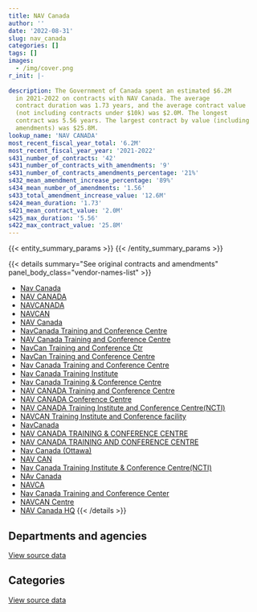 ```yaml
---
title: NAV Canada
author: ''
date: '2022-08-31'
slug: nav_canada
categories: []
tags: []
images:
  - /img/cover.png
r_init: |-
  
description: The Government of Canada spent an estimated $6.2M
  in 2021-2022 on contracts with NAV Canada. The average
  contract duration was 1.73 years, and the average contract value
  (not including contracts under $10k) was $2.0M. The longest
  contract was 5.56 years. The largest contract by value (including
  amendments) was $25.8M.
lookup_name: 'NAV CANADA'
most_recent_fiscal_year_total: '6.2M'
most_recent_fiscal_year_year: '2021-2022'
s431_number_of_contracts: '42'
s431_number_of_contracts_with_amendments: '9'
s431_number_of_contracts_amendments_percentage: '21%'
s432_mean_amendment_increase_percentage: '89%'
s434_mean_number_of_amendments: '1.56'
s433_total_amendment_increase_value: '12.6M'
s424_mean_duration: '1.73'
s421_mean_contract_value: '2.0M'
s425_max_duration: '5.56'
s422_max_contract_value: '25.8M'
---
```


<script src="/rmarkdown-libs/htmlwidgets/htmlwidgets.js"></script>
<link href="/rmarkdown-libs/datatables-css/datatables-crosstalk.css" rel="stylesheet" />
<script src="/rmarkdown-libs/datatables-binding/datatables.js"></script>
<script src="/rmarkdown-libs/jquery/jquery-3.6.0.min.js"></script>
<link href="/rmarkdown-libs/dt-core-bootstrap/css/dataTables.bootstrap.min.css" rel="stylesheet" />
<link href="/rmarkdown-libs/dt-core-bootstrap/css/dataTables.bootstrap.extra.css" rel="stylesheet" />
<script src="/rmarkdown-libs/dt-core-bootstrap/js/jquery.dataTables.min.js"></script>
<script src="/rmarkdown-libs/dt-core-bootstrap/js/dataTables.bootstrap.min.js"></script>
<link href="/rmarkdown-libs/crosstalk/css/crosstalk.min.css" rel="stylesheet" />
<script src="/rmarkdown-libs/crosstalk/js/crosstalk.min.js"></script>
<script src="/rmarkdown-libs/htmlwidgets/htmlwidgets.js"></script>
<link href="/rmarkdown-libs/datatables-css/datatables-crosstalk.css" rel="stylesheet" />
<script src="/rmarkdown-libs/datatables-binding/datatables.js"></script>
<script src="/rmarkdown-libs/jquery/jquery-3.6.0.min.js"></script>
<link href="/rmarkdown-libs/dt-core-bootstrap/css/dataTables.bootstrap.min.css" rel="stylesheet" />
<link href="/rmarkdown-libs/dt-core-bootstrap/css/dataTables.bootstrap.extra.css" rel="stylesheet" />
<script src="/rmarkdown-libs/dt-core-bootstrap/js/jquery.dataTables.min.js"></script>
<script src="/rmarkdown-libs/dt-core-bootstrap/js/dataTables.bootstrap.min.js"></script>
<link href="/rmarkdown-libs/crosstalk/css/crosstalk.min.css" rel="stylesheet" />
<script src="/rmarkdown-libs/crosstalk/js/crosstalk.min.js"></script>

{{< entity_summary_params >}}
{{< /entity_summary_params >}}

{{< details summary="See original contracts and amendments" panel_body_class="vendor-names-list" >}}
- [Nav Canada](https://search.open.canada.ca/en/ct/?sort=contract_value_f%20desc&page=1&search_text=%22Nav%20Canada%22)
- [NAV CANADA](https://search.open.canada.ca/en/ct/?sort=contract_value_f%20desc&page=1&search_text=%22NAV%20CANADA%22)
- [NAVCANADA](https://search.open.canada.ca/en/ct/?sort=contract_value_f%20desc&page=1&search_text=%22NAVCANADA%22)
- [NAVCAN](https://search.open.canada.ca/en/ct/?sort=contract_value_f%20desc&page=1&search_text=%22NAVCAN%22)
- [NAV Canada](https://search.open.canada.ca/en/ct/?sort=contract_value_f%20desc&page=1&search_text=%22NAV%20Canada%22)
- [NavCanada Training and Conference Centre](https://search.open.canada.ca/en/ct/?sort=contract_value_f%20desc&page=1&search_text=%22NavCanada%20Training%20and%20Conference%20Centre%22)
- [NAV Canada Training and Conference Centre](https://search.open.canada.ca/en/ct/?sort=contract_value_f%20desc&page=1&search_text=%22NAV%20Canada%20Training%20and%20Conference%20Centre%22)
- [NavCan Training and Conference Ctr](https://search.open.canada.ca/en/ct/?sort=contract_value_f%20desc&page=1&search_text=%22NavCan%20Training%20and%20Conference%20Ctr%22)
- [NavCan Training and Conference Centre](https://search.open.canada.ca/en/ct/?sort=contract_value_f%20desc&page=1&search_text=%22NavCan%20Training%20and%20Conference%20Centre%22)
- [Nav Canada Training and Conference Centre](https://search.open.canada.ca/en/ct/?sort=contract_value_f%20desc&page=1&search_text=%22Nav%20Canada%20Training%20and%20Conference%20Centre%22)
- [Nav Canada Training Institute](https://search.open.canada.ca/en/ct/?sort=contract_value_f%20desc&page=1&search_text=%22Nav%20Canada%20Training%20Institute%22)
- [Nav Canada Training & Conference Centre](https://search.open.canada.ca/en/ct/?sort=contract_value_f%20desc&page=1&search_text=%22Nav%20Canada%20Training%20%26%20Conference%20Centre%22)
- [NAV CANADA Training and Conference Centre](https://search.open.canada.ca/en/ct/?sort=contract_value_f%20desc&page=1&search_text=%22NAV%20CANADA%20Training%20and%20Conference%20Centre%22)
- [NAV CANADA Conference Centre](https://search.open.canada.ca/en/ct/?sort=contract_value_f%20desc&page=1&search_text=%22NAV%20CANADA%20Conference%20Centre%22)
- [NAV CANADA Training Institute and Conference Centre(NCTI)](https://search.open.canada.ca/en/ct/?sort=contract_value_f%20desc&page=1&search_text=%22NAV%20CANADA%20Training%20Institute%20and%20Conference%20Centre%28NCTI%29%22)
- [NAVCAN Training Institute and Conference facility](https://search.open.canada.ca/en/ct/?sort=contract_value_f%20desc&page=1&search_text=%22NAVCAN%20Training%20Institute%20and%20Conference%20facility%22)
- [NavCanada](https://search.open.canada.ca/en/ct/?sort=contract_value_f%20desc&page=1&search_text=%22NavCanada%22)
- [NAV CANADA TRAINING & CONFERENCE CENTRE](https://search.open.canada.ca/en/ct/?sort=contract_value_f%20desc&page=1&search_text=%22NAV%20CANADA%20TRAINING%20%26%20CONFERENCE%20CENTRE%22)
- [NAV CANADA TRAINING AND CONFERENCE CENTRE](https://search.open.canada.ca/en/ct/?sort=contract_value_f%20desc&page=1&search_text=%22NAV%20CANADA%20TRAINING%20AND%20CONFERENCE%20CENTRE%22)
- [Nav Canada (Ottawa)](https://search.open.canada.ca/en/ct/?sort=contract_value_f%20desc&page=1&search_text=%22Nav%20Canada%20%28Ottawa%29%22)
- [NAV CAN](https://search.open.canada.ca/en/ct/?sort=contract_value_f%20desc&page=1&search_text=%22NAV%20CAN%22)
- [Nav Canada Training Institute & Conference Centre(NCTI)](https://search.open.canada.ca/en/ct/?sort=contract_value_f%20desc&page=1&search_text=%22Nav%20Canada%20Training%20Institute%20%26%20Conference%20Centre%28NCTI%29%22)
- [NAv Canada](https://search.open.canada.ca/en/ct/?sort=contract_value_f%20desc&page=1&search_text=%22NAv%20Canada%22)
- [NAVCA](https://search.open.canada.ca/en/ct/?sort=contract_value_f%20desc&page=1&search_text=%22NAVCA%22)
- [Nav Canada Training and Conference Center](https://search.open.canada.ca/en/ct/?sort=contract_value_f%20desc&page=1&search_text=%22Nav%20Canada%20Training%20and%20Conference%20Center%22)
- [NAVCAN Centre](https://search.open.canada.ca/en/ct/?sort=contract_value_f%20desc&page=1&search_text=%22NAVCAN%20Centre%22)
- [NAV Canada HQ](https://search.open.canada.ca/en/ct/?sort=contract_value_f%20desc&page=1&search_text=%22NAV%20Canada%20HQ%22)
{{< /details >}}

## Departments and agencies

<div id="htmlwidget-1" style="width:100%;height:auto;" class="datatables html-widget"></div>
<script type="application/json" data-for="htmlwidget-1">{"x":{"style":"bootstrap","filter":"none","vertical":false,"data":[["<a href=\"/departments/cas-satj/\">Courts Administration Service<\/a>","<a href=\"/departments/cbsa-asfc/\">Canada Border Services Agency<\/a>","<a href=\"/departments/cic/\">Immigration, Refugees and Citizenship Canada<\/a>","<a href=\"/departments/csc-scc/\">Correctional Service of Canada<\/a>","<a href=\"/departments/dfo-mpo/\">Fisheries and Oceans Canada<\/a>","<a href=\"/departments/dnd-mdn/\">National Defence<\/a>","<a href=\"/departments/ec/\">Environment and Climate Change Canada<\/a>","<a href=\"/departments/phac-aspc/\">Public Health Agency of Canada<\/a>","<a href=\"/departments/pwgsc-tpsgc/\">Public Services and Procurement Canada<\/a>","<a href=\"/departments/ssc-spc/\">Shared Services Canada<\/a>","<a href=\"/departments/tc/\">Transport Canada<\/a>"],[null,323570.71,14999999,null,32661.52,6447285.33,null,null,15820,68433.93,21850.98],[46372.68,119543.49,null,90167.22,null,6208280.48,null,2733333.33,15820,42607.4,17498.22],[23566.44,366667,null,null,null,5736044.6,null,1266666.67,22510.05,null,10859.82],[null,366667,null,null,null,5732538.67,22162.69,null,9129.95,15330.15,11689.77]],"container":"<table class=\"table table-striped table-hover row-border order-column display\">\n  <thead>\n    <tr>\n      <th>Department<\/th>\n      <th>2018-2019<\/th>\n      <th>2019-2020<\/th>\n      <th>2020-2021<\/th>\n      <th>2021-2022<\/th>\n    <\/tr>\n  <\/thead>\n<\/table>","options":{"order":[[4,"desc"]],"pageLength":10,"autoWidth":true,"columnDefs":[{"targets":1,"render":"function(data, type, row, meta) {\n    return type !== 'display' ? data : DTWidget.formatCurrency(data, \"$\", 2, 3, \",\", \".\", true, null);\n  }"},{"targets":2,"render":"function(data, type, row, meta) {\n    return type !== 'display' ? data : DTWidget.formatCurrency(data, \"$\", 2, 3, \",\", \".\", true, null);\n  }"},{"targets":3,"render":"function(data, type, row, meta) {\n    return type !== 'display' ? data : DTWidget.formatCurrency(data, \"$\", 2, 3, \",\", \".\", true, null);\n  }"},{"targets":4,"render":"function(data, type, row, meta) {\n    return type !== 'display' ? data : DTWidget.formatCurrency(data, \"$\", 2, 3, \",\", \".\", true, null);\n  }"},{"width":"16%","targets":[1,2,3,4]},{"className":"dt-right","targets":[1,2,3,4]}],"orderClasses":false}},"evals":["options.columnDefs.0.render","options.columnDefs.1.render","options.columnDefs.2.render","options.columnDefs.3.render"],"jsHooks":[]}</script>
<p class="text-right">
<a href="https://github.com/GoC-Spending/contracts-data/tree/main/data/out/vendors/nav_canada/summary_by_fiscal_year_by_department.csv" class="source-data-link btn btn-link">View source data</a>
</p>

## Categories

<div id="htmlwidget-2" style="width:100%;height:auto;" class="datatables html-widget"></div>
<script type="application/json" data-for="htmlwidget-2">{"x":{"style":"bootstrap","filter":"none","vertical":false,"data":[["<a href=\"/categories/other/\">(Other)<\/a>","<a href=\"/categories/facilities_and_construction/\">Facilities and construction<\/a>","<a href=\"/categories/office_management/\">Office management<\/a>","<a href=\"/categories/professional_services/\">Professional services<\/a>","<a href=\"/categories/information_technology/\">Information technology<\/a>","<a href=\"/categories/medical/\">Medical<\/a>","<a href=\"/categories/industrial_products_and_services/\">Industrial products and services<\/a>","<a href=\"/categories/human_capital/\">Human capital<\/a>"],[147804.21,819028.87,16718.56,20835114.93,68433.93,5798.89,11589.65,5132.42],[166450.28,3383441.9,17498.22,5532460.12,162150.89,null,11621.41,null],[165995.5,1329572.31,6979.1,5541630.29,366667,null,11589.65,3880.72],[null,50090.44,6520.2,5686720.05,381997.15,null,4858.13,27332.26]],"container":"<table class=\"table table-striped table-hover row-border order-column display\">\n  <thead>\n    <tr>\n      <th>Category<\/th>\n      <th>2018-2019<\/th>\n      <th>2019-2020<\/th>\n      <th>2020-2021<\/th>\n      <th>2021-2022<\/th>\n    <\/tr>\n  <\/thead>\n<\/table>","options":{"order":[[4,"desc"]],"dom":"t","pageLength":30,"autoWidth":true,"columnDefs":[{"targets":1,"render":"function(data, type, row, meta) {\n    return type !== 'display' ? data : DTWidget.formatCurrency(data, \"$\", 2, 3, \",\", \".\", true, null);\n  }"},{"targets":2,"render":"function(data, type, row, meta) {\n    return type !== 'display' ? data : DTWidget.formatCurrency(data, \"$\", 2, 3, \",\", \".\", true, null);\n  }"},{"targets":3,"render":"function(data, type, row, meta) {\n    return type !== 'display' ? data : DTWidget.formatCurrency(data, \"$\", 2, 3, \",\", \".\", true, null);\n  }"},{"targets":4,"render":"function(data, type, row, meta) {\n    return type !== 'display' ? data : DTWidget.formatCurrency(data, \"$\", 2, 3, \",\", \".\", true, null);\n  }"},{"width":"16%","targets":[1,2,3,4]},{"className":"dt-right","targets":[1,2,3,4]}],"orderClasses":false,"lengthMenu":[10,25,30,50,100]}},"evals":["options.columnDefs.0.render","options.columnDefs.1.render","options.columnDefs.2.render","options.columnDefs.3.render"],"jsHooks":[]}</script>
<p class="text-right">
<a href="https://github.com/GoC-Spending/contracts-data/tree/main/data/out/vendors/nav_canada/summary_by_fiscal_year_by_category.csv" class="source-data-link btn btn-link">View source data</a>
</p>
